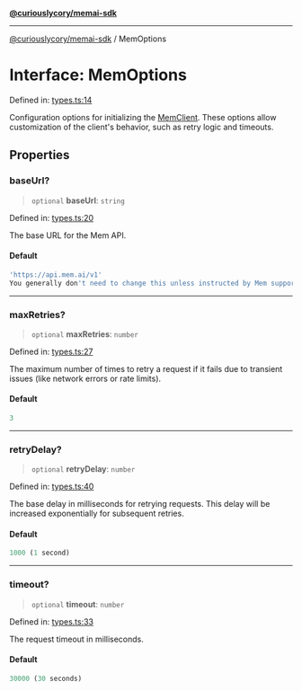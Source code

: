 [**@curiouslycory/memai-sdk**](../README.md)

***

[@curiouslycory/memai-sdk](../globals.md) / MemOptions

# Interface: MemOptions

Defined in: [types.ts:14](https://github.com/CuriouslyCory/memai-sdk/blob/2dc092db422a3b9a254f20bc4198878b95379825/src/types.ts#L14)

Configuration options for initializing the [MemClient](../classes/MemClient.md).
These options allow customization of the client's behavior, such as retry logic and timeouts.

## Properties

### baseUrl?

> `optional` **baseUrl**: `string`

Defined in: [types.ts:20](https://github.com/CuriouslyCory/memai-sdk/blob/2dc092db422a3b9a254f20bc4198878b95379825/src/types.ts#L20)

The base URL for the Mem API.

#### Default

```ts
'https://api.mem.ai/v1'
You generally don't need to change this unless instructed by Mem support or for testing purposes.
```

***

### maxRetries?

> `optional` **maxRetries**: `number`

Defined in: [types.ts:27](https://github.com/CuriouslyCory/memai-sdk/blob/2dc092db422a3b9a254f20bc4198878b95379825/src/types.ts#L27)

The maximum number of times to retry a request if it fails due to transient issues
(like network errors or rate limits).

#### Default

```ts
3
```

***

### retryDelay?

> `optional` **retryDelay**: `number`

Defined in: [types.ts:40](https://github.com/CuriouslyCory/memai-sdk/blob/2dc092db422a3b9a254f20bc4198878b95379825/src/types.ts#L40)

The base delay in milliseconds for retrying requests.
This delay will be increased exponentially for subsequent retries.

#### Default

```ts
1000 (1 second)
```

***

### timeout?

> `optional` **timeout**: `number`

Defined in: [types.ts:33](https://github.com/CuriouslyCory/memai-sdk/blob/2dc092db422a3b9a254f20bc4198878b95379825/src/types.ts#L33)

The request timeout in milliseconds.

#### Default

```ts
30000 (30 seconds)
```
